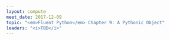 ```yaml
---
layout: compute
meet_date: 2017-12-09
topic: "<em>Fluent Python</em> Chapter 9: A Pythonic Object"
leaders: "<i>TBD</i>"
---
```


